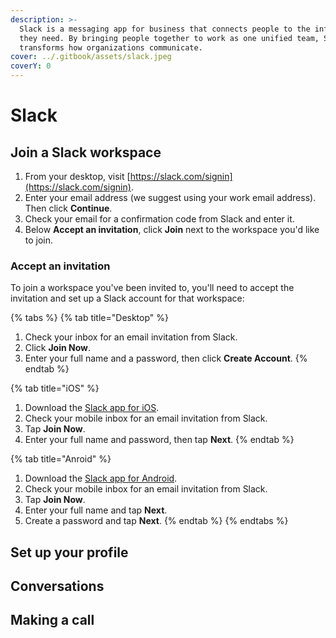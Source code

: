 ```yaml
---
description: >-
  Slack is a messaging app for business that connects people to the information
  they need. By bringing people together to work as one unified team, Slack
  transforms how organizations communicate.
cover: ../.gitbook/assets/slack.jpeg
coverY: 0
---
```


# Slack

## Join a Slack workspace

1. From your desktop, visit [https://slack.com/signin](https://slack.com/signin).
2. Enter your email address (we suggest using your work email address). Then click **Continue**.
3. Check your email for a confirmation code from Slack and enter it.
4. Below **Accept an invitation**, click **Join** next to the workspace you'd like to join.

### Accept an invitation

To join a workspace you've been invited to, you'll need to accept the invitation and set up a Slack account for that workspace:

{% tabs %}
{% tab title="Desktop" %}
1. Check your inbox for an email invitation from Slack.
2. Click **Join Now**.
3. Enter your full name and a password, then click **Create Account**.
{% endtab %}

{% tab title="iOS" %}
1. &#x20;Download the [Slack app for iOS](https://slack.com/downloads/ios).
2. Check your mobile inbox for an email invitation from Slack.
3. Tap **Join Now**.
4. Enter your full name and password, then tap **Next**.
{% endtab %}

{% tab title="Anroid" %}
1. &#x20;Download the [Slack app for Android](https://slack.com/downloads/android).
2. Check your mobile inbox for an email invitation from Slack.
3. Tap **Join Now**.
4. Enter your full name and tap **Next**.
5. Create a password and tap **Next**.
{% endtab %}
{% endtabs %}

## Set up your profile

## Conversations

## Making a call

###
